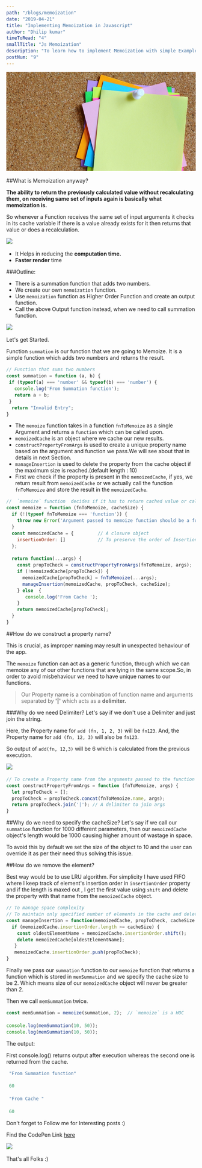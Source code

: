 ```yaml
---
path: "/blogs/memoization"
date: "2019-04-21"
title: "Implementing Memoization in Javascript"
author: "Dhilip kumar"
timeToRead: "4"
smallTitle: "Js Memoization"
description: "To learn how to implement Memoization with simple Example"
postNum: "9"
---
```


<img src="./cover_9.png"/>
<br/>

##What is Memoization anyway?

**The ability to return the previously calculated value without recalculating them, on receiving same set of inputs again is basically what memoization is.**

So whenever a Function receives the same set of input arguments it checks in its cache variable if there is a value already exists for it then returns that value or does a recalculation.

![](https://media.giphy.com/media/fNlRJ7Gwr4Lba/giphy.gif)

 - It Helps in reducing the **computation time.**
 - **Faster render** time

###Outline:
 - There is a summation function that adds two numbers.
 - We create our own `memoization` function.
 - Use `memoization` function as Higher Order Function and create an output function.
 - Call the above Output function instead, when we need to call summation function.


![](https://media.giphy.com/media/xT0xem7ZlZ2DOYqpG0/giphy.gif)


Let's get Started.


Function `summation` is our function that we are going to Memoize.
It is a simple function which adds two numbers and returns the result.

``` jsx
// Function that sums two numbers
const summation = function (a, b) {
 if (typeof(a) === 'number' && typeof(b) === 'number') {
   console.log('From Summation function');
   return a + b;
 }
  return "Invalid Entry";
}

```

 - The `memoize` function takes in a function `fnToMemoize` as a single Argument and returns a `function` which can be called upon.
 - `memoizedCache` is an object where we cache our new results.
 - `constructPropertyFromArgs` is used to create a unique property name based on the argument and function we pass.We will see about that in details in next Section.
 - `manageInsertion` is used to delete the property from the cache object if the maximum size is reached.(default length : 10)
 - First we check if the property is present in the `memoizedCache`, if yes, we return result from `memoizedCache` or we actually call the function `fnToMemoize` and store the result in the `memoizedCache`.


``` jsx
//  `memoize` function  decides if it has to return cached value or call the summation function
const memoize = function (fnToMemoize, cacheSize) {
  if (!(typeof fnToMemoize === 'function')) {
    throw new Error('Argument passed to memoize function should be a function');
  }
  const memoizedCache = {         // A closure object
    insertionOrder: []            // To preserve the order of Insertion, so that FIFO can be implemented
  }; 
  
  return function(...args) {
    const propToCheck = constructPropertyFromArgs(fnToMemoize, args);
    if (!memoizedCache[propToCheck]) {
      memoizedCache[propToCheck] = fnToMemoize(...args);
      manageInsertion(memoizedCache, propToCheck, cacheSize);
    } else  {
       console.log('From Cache ');
    }
    return memoizedCache[propToCheck];
  }
}


```

##How do we construct a property name?

This is crucial, as improper naming may result in unexpected behaviour of the app.

The `memoize` function can act as a generic function, through which we can memoize any of our other functions that are lying in the same scope.So, in order to avoid misbehaviour we need to have unique names to our functions.

> Our Property name is a combination of function name and arguments separated by **'|'** which acts as a **delimiter.**

###Why do we need Delimiter?
Let's say if we don't use a  Delimiter and just join the string.

Here, the Property name for `add (fn, 1, 2, 3)` will be `fn123`.
And, the Property name for `add (fn, 12, 3)` will also be `fn123`.

So output of `add(fn, 12,3)` will be 6 which is calculated from the previous execution.

![](https://media.giphy.com/media/25QbQdrFvFAMcPKq24/giphy.gif)


```jsx
// To create a Property name from the arguments passed to the function
const constructPropertyFromArgs = function (fnToMemoize, args) {
  let propToCheck = [];
  propToCheck = propToCheck.concat(fnToMemoize.name, args);
  return propToCheck.join('|'); // A delimiter to join args
}
```

##Why do we need to specify the cacheSize?
Let's say if we call our `summation` function for 1000 different parameters, then our `memoizedCache` object's length would be 1000 causing higher amount of wastage in space.

To avoid this by default we set the size of the object to 10 and the user can override it as per their need thus solving this issue.

##How do we remove the element?

Best way would be to use LRU algorithm. For simplicity I have used FIFO where I keep track of element's insertion order in `insertionOrder` property and if the length is maxed out ,  I get the first value using `shift` and delete the property with that name from the `memoizedCache` object.


``` jsx
// To manage space complexity
// To maintain only specified number of elements in the cache and deleting the others using First In First Out approach
const manageInsertion = function(memoizedCache, propToCheck, cacheSize = 10) {
  if (memoizedCache.insertionOrder.length >= cacheSize) {
    const oldestElementName = memoizedCache.insertionOrder.shift();
    delete memoizedCache[oldestElementName];
   }
   memoizedCache.insertionOrder.push(propToCheck);
}
```

Finally we pass our `summation` function to our `memoize` function that returns a function which is stored in `memSummation` and we specify the cache size to be 2.
Which means size of our `memoizedCache` object will never be greater than 2.

Then we call `memSummation` twice.


``` jsx
const memSummation = memoize(summation, 2);  // `memoize` is a HOC

console.log(memSummation(10, 50));
console.log(memSummation(10, 50));

```

The output:

First console.log() returns output after execution whereas the second one is returned from the cache.

``` jsx
 "From Summation function"

 60

 "From Cache "

 60
```

Don't forget to Follow me for Interesting posts :)

Find the CodePen Link [here](https://codepen.io/dhilipkmr/pen/PgeMxM?editors=0010)

![](https://media.giphy.com/media/fxsqOYnIMEefC/giphy.gif)


That's all Folks :)
